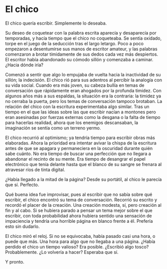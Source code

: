 # El chico

El chico quería escribir. Simplemente lo deseaba.

Su deseo de coquetear con la palabra escrita aparecía y desaparecía por temporadas, y hacía tiempo que el chico no coqueteaba. Se sentía oxidado, torpe en el juego de la seducción tras el largo letargo. Poco a poco empezaron a desentumirse sus manos de escritor amateur, y las palabras comenzaron a brotar tímidamente de sus dedos cada vez más despiertos. El escritor había abandonado su cómodo sillón y comenzaba a caminar. ¿Hacia dónde iría?

Comenzó a sentir que algo lo empujaba de vuelta hacia la inactividad de su sillón; la indecisión. El chico rió para sus adentros al percibir la analogía con su vida social. Cuando era más joven, su cabeza bullía en temas de conversación que rápidamente eran ahogados por la profunda timidez. Con algunos años más a sus espaldas, la situación era la contraria: la timidez ya no cerraba la puerta, pero los temas de conversación tampoco brotaban. La relación del chico con la escritura experimentaba algo similar. Tras un tiempo en el que las ideas sobre las que escribir nacían a montones pero eran asesinadas por fuerzas externas como la desgana o la falta de tiempo para hacerlas realidad, ahora que los enemigos descansaban, la imaginación se sentía como un terreno yermo.

El chico recurrió al optimismo; ya tendría tiempo para escribir obras más elaboradas. Ahora la prioridad era intentar avivar la chispa de la escritura antes de que se apagara y permaneciera en la oscuridad durante quién sabe cuánto. No era tiempo de buscar una perfección que no llegara a abandonar el recinto de su mente. Era tiempo de desangrar el papel electrónico que tenía delante hasta que el blanco de su sangre se frenara al atravesar ríos de tinta digital.

¿Había llegado a la mitad de la página? Desde su portátil, al chico le parecía que sí. Perfecto.

Qué buena idea fue improvisar, pues al escribir que no sabía sobre qué escribir, el chico encontró su tema de conversación. Recorrió su escrito y recordó el placer de la creación. Una creación modesta, sí, pero creación al fin y al cabo. Si se hubiera parado a pensar un tema mejor sobre el que escribir, con toda probabilidad ahora hubiera sentido una sensación de impaciencia y tendría una horrible página en blanco frente a él. Prefería esto sin dudarlo.

El chico miró el reloj. Si no se equivocaba, había pasado casi una hora, o puede que más. Una hora para algo que no llegaba a una página. ¿Había perdido el chico un tiempo valioso? Era posible. ¿Escribió algo tosco? Probablemente. ¿Lo volvería a hacer? Esperaba que sí.

Y pronto.
